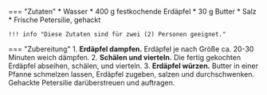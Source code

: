 === "Zutaten"
    * Wasser
    * 400 g festkochende Erdäpfel
    * 30 g Butter
    * Salz
    * Frische Petersilie, gehackt

    !!! info "Diese Zutaten sind für zwei (2) Personen geeignet."

=== "Zubereitung"
    1. **Erdäpfel dampfen.** Erdäpfel je nach Größe ca. 20-30 Minuten weich dämpfen.
    2. **Schälen und vierteln.** Die fertig gekochten Erdäpfel abseihen, schälen, und vierteln.
    3. **Erdäpfel würzen.** Butter in einer Pfanne schmelzen lassen, Erdäpfel zugeben, salzen und durchschwenken. Gehackte Petersilie darüberstreuen und auftragen.

[^bitterman]:
    {{ cite.bitterman_die_österreichische_küche }}
    133.
[^gutekueche]:
    ["Petersilienkartoffeln."](https://www.gutekueche.at/petersilienkartoffeln-rezept-24703)
    *Gute Kueche.*
    7 Jänner 2016.
